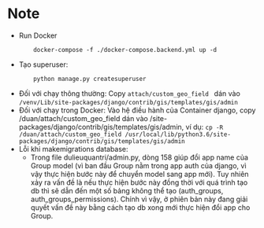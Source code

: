 # Note
- Run Docker
    ```
        docker-compose -f ./docker-compose.backend.yml up -d
    ```
- Tạo superuser:
    ```
        python manage.py createsuperuser
    ```
-   Đối với chạy thông thường:
        Copy 
        ```
            attach/custom_geo_field 
        ```
        dán vào 
        ```
            /venv/Lib/site-packages/django/contrib/gis/templates/gis/admin
        ```
-   Đối với chạy trong Docker:
        Vào hệ điều hành của Container django, copy /duan/attach/custom_geo_field dán vào /site-packages/django/contrib/gis/templates/gis/admin, ví dụ:
        ```
            cp -R /duan/attach/custom_geo_field /usr/local/lib/python3.6/site-packages/django/contrib/gis/templates/gis/admin
        ```
-   Lỗi khi makemigrations database:
    *   Trong file dulieuquantri/admin.py, dòng 158 giúp đổi app name của Group model (vì ban đầu Group nằm trong app auth của django, vì vậy thực hiện bước này để chuyển model sang app mới). Tuy nhiên xảy ra vấn đề là nếu thực hiện bước này đồng thời với quá trình tạo db thì sẽ dẫn đến một số bảng không thể tạo (auth_groups, auth_groups_permissions). Chính vì vậy, ở phiên bản này đang giải quyết vấn đề này bằng cách tạo db xong mới thực hiện đổi app cho Group.